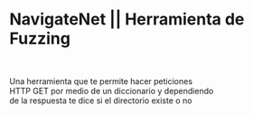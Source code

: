 <h1>NavigateNet || Herramienta de Fuzzing</h1><br>
<p>Una herramienta que te permite hacer peticiones <br>
HTTP GET por medio de un diccionario y dependiendo <br>
de la respuesta te dice si el directorio existe o no <br>
</p>
